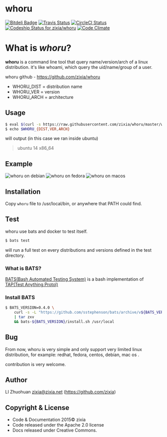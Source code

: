 # whoru
[ ![Bitdeli Badge](https://d2weczhvl823v0.cloudfront.net/zixia/whoru/trend.png)](https://bitdeli.com/free "Bitdeli Badge")
[ ![Travis Status](https://travis-ci.org/zixia/whoru.svg)](https://travis-ci.org/zixia/whoru)
[ ![CircleCI Status](https://circleci.com/gh/zixia/whoru.svg?&style=shield&circle-token=2cd2ae335cca6a4caf6237df8bb5753380065689)](https://circleci.com/gh/zixia/whoru)
[ ![Codeship Status for zixia/whoru](https://codeship.com/projects/686a3af0-4b10-0133-532e-7236a2d50232/status?branch=master)](https://codeship.com/projects/106106)
[![Code Climate](https://codeclimate.com/github/zixia/whoru/badges/gpa.svg)](https://codeclimate.com/github/zixia/whoru)

# What is _whoru_?
**whoru** is a command line tool that query name/version/arch of a linux distribution. it's like whoami, which query the uid/name/group of a user.

whoru github - https://github.com/zixia/whoru

 - WHORU\_DIST   = distribution name
 - WHORU\_VER    = version
 - WHORU\_ARCH   = architecture

## Usage

```bash
$ eval $(curl -s https://raw.githubusercontent.com/zixia/whoru/master/whoru | bash -)
$ echo $WHORU_{DIST,VER,ARCH}
```
will output (in this case we ran inside ubuntu)

 > ubuntu 14 x86_64

## Example

![whoru on debian](https://raw.githubusercontent.com/zixia/whoru/master/whoru-debian.png)
![whoru on fedora](https://raw.githubusercontent.com/zixia/whoru/master/whoru-fedora.png)
![whoru on macos](https://raw.githubusercontent.com/zixia/whoru/master/whoru-mac_os.png)
 
## Installation

Copy `whoru` file to /usr/local/bin, or anywhere that PATH could find.

## Test

whoru use bats and docker to test itself.

```bash
$ bats test
```
will run a full test on every distributions and versions defined in the test directory.

### What is BATS?
[BATS(Bash Automated Testing System)](https://github.com/sstephenson/bats) is a bash implementation of [TAP(Test Anything Protol)]( http://testanything.org)

### Install BATS
```bash
$ BATS_VERSION=0.4.0 \
    curl -s -L "https://github.com/sstephenson/bats/archive/v${BATS_VERSION}.tar.gz" 
    | tar zxv 
    && bats-${BATS_VERSION}/install.sh /usr/local
```
## Bug

From now, whoru is very simple and only support very limited linux distribution, for example: redhat, fedora, centos, debian, mac os . 

contribution is very welcome.

## Author
LI Zhuohuan <zixia@zixia.net> (https://github.com/zixia)

## Copyright & License
 - Code & Documentation 2015© zixia
 - Code released under the Apache 2.0 license
 - Docs released under Creative Commons.

